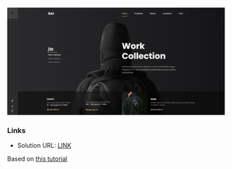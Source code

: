 ![](./screen.png)
[](./screen2.png)


### Links

- Solution URL: [LINK](https://profound-figolla-012395.netlify.app/)

Based on [this tutorial](https://www.youtube.com/watch?v=Ew8RukMp95E)
